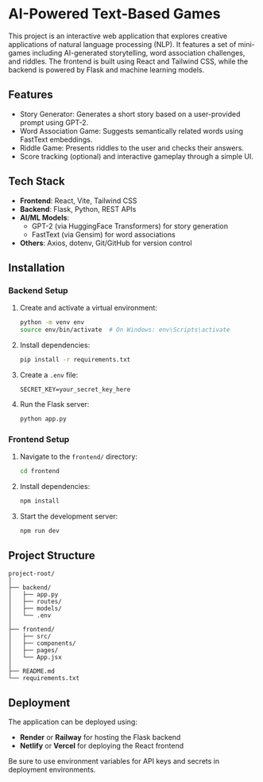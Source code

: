 # AI-Powered Text-Based Games

This project is an interactive web application that explores creative applications of natural language processing (NLP). It features a set of mini-games including AI-generated storytelling, word association challenges, and riddles. The frontend is built using React and Tailwind CSS, while the backend is powered by Flask and machine learning models.

## Features

- Story Generator: Generates a short story based on a user-provided prompt using GPT-2.
- Word Association Game: Suggests semantically related words using FastText embeddings.
- Riddle Game: Presents riddles to the user and checks their answers.
- Score tracking (optional) and interactive gameplay through a simple UI.

## Tech Stack

- **Frontend**: React, Vite, Tailwind CSS
- **Backend**: Flask, Python, REST APIs
- **AI/ML Models**:
  - GPT-2 (via HuggingFace Transformers) for story generation
  - FastText (via Gensim) for word associations
- **Others**: Axios, dotenv, Git/GitHub for version control

## Installation

### Backend Setup

1. Create and activate a virtual environment:

   ```bash
   python -m venv env
   source env/bin/activate  # On Windows: env\Scripts\activate
   ```

2. Install dependencies:

   ```bash
   pip install -r requirements.txt
   ```

3. Create a `.env` file:

   ```
   SECRET_KEY=your_secret_key_here
   ```

4. Run the Flask server:
   ```bash
   python app.py
   ```

### Frontend Setup

1. Navigate to the `frontend/` directory:

   ```bash
   cd frontend
   ```

2. Install dependencies:

   ```bash
   npm install
   ```

3. Start the development server:
   ```bash
   npm run dev
   ```

## Project Structure

```
project-root/
│
├── backend/
│   ├── app.py
│   ├── routes/
│   ├── models/
│   └── .env
│
├── frontend/
│   ├── src/
│   ├── components/
│   ├── pages/
│   └── App.jsx
│
├── README.md
└── requirements.txt
```

## Deployment

The application can be deployed using:

- **Render** or **Railway** for hosting the Flask backend
- **Netlify** or **Vercel** for deploying the React frontend

Be sure to use environment variables for API keys and secrets in deployment environments.
